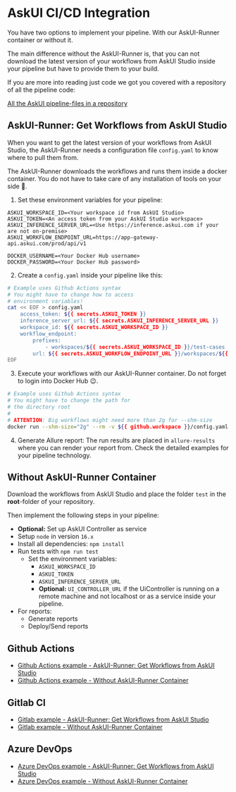 # AskUI CI/CD Integration

You have two options to implement your pipeline. With our AskUI-Runner container or without it.

The main difference without the AskUI-Runner is, that you can not download the latest version of your workflows from AskUI Studio inside your pipeline but have to provide them to your build.

If you are more into reading just code we got you covered with a repository of all the pipeline code:

[All the AskUI pipeline-files in a repository](https://github.com/askui/askui-ci)

## AskUI-Runner: Get Workflows from AskUI Studio
When you want to get the latest version of your workflows from AskUI Studio, the AskUI-Runner needs a configuration file `config.yaml` to know where to pull them from.

The AskUI-Runner downloads the workflows and runs them inside a docker container. You do not have to take care of any installation of tools on your side 🥳.

1. Set these environment variables for your pipeline:

```shell
ASKUI_WORKSPACE_ID=<Your workspace id from AskUI Studio>
ASKUI_TOKEN=<An access token from your AskUI Studio workspace>
ASKUI_INFERENCE_SERVER_URL=<Use https://inference.askui.com if your are not on-premise>
ASKUI_WORKFLOW_ENDPOINT_URL=https://app-gateway-api.askui.com/prod/api/v1

DOCKER_USERNAME=<Your Docker Hub username>
DOCKER_PASSWORD=<Your Docker Hub password>
```

2. Create a `config.yaml` inside your pipeline like this:

```bash
# Example uses Github Actions syntax
# You might have to change how to access 
# environment variables!
cat << EOF > config.yaml
    access_token: ${{ secrets.ASKUI_TOKEN }}
    inference_server_url: ${{ secrets.ASKUI_INFERENCE_SERVER_URL }}
    workspace_id: ${{ secrets.ASKUI_WORKSPACE_ID }}
    workflow_endpoint:
        prefixes:
            - workspaces/${{ secrets.ASKUI_WORKSPACE_ID }}/test-cases
        url: ${{ secrets.ASKUI_WORKFLOW_ENDPOINT_URL }}/workspaces/${{ secrets.ASKUI_WORKSPACE_ID }}/objects            
EOF
```

3. Execute your workflows with our AskUI-Runner container. Do not forget to login into Docker Hub 😉.

```bash
# Example uses Github Actions syntax
# You might have to change the path for
# the directory root
#
# ATTENTION: Big workflows might need more than 2g for --shm-size
docker run --shm-size="2g" --rm -v ${{ github.workspace }}/config.yaml:/home/askui/config.yaml -v ${{ github.workspace }}/allure-results:/home/askui/test_project/allure-results askuigmbh/askui-runner:v0.13.1-github
```

4. Generate Allure report:
The run results are placed in `allure-results` where you can render your report from. Check the detailed examples for your pipeline technology.

## Without AskUI-Runner Container
Download the workflows from AskUI Studio and place the folder `test` in the __root__-folder of your repository.

Then implement the following steps in your pipeline:

* __Optional:__ Set up AskUI Controller as service
* Setup `node` in version `16.x`
* Install all dependencies: `npm install`
* Run tests with `npm run test`
  - Set the environment variables:
    - `ASKUI_WORKSPACE_ID`
    - `ASKUI_TOKEN`
    - `ASKUI_INFERENCE_SERVER_URL`
    - __Optional:__ `UI_CONTROLLER_URL` if the UiController is running on a remote machine and not localhost or as a service inside your pipeline.
* For reports:
  - Generate reports
  - Deploy/Send reports

## Github Actions

* [Github Actions example - AskUI-Runner: Get Workflows from AskUI Studio](https://github.com/askui/askui-ci/blob/main/.github/workflows/askui-run-with-studio.yml)
* [Github Actions example - Without AskUI-Runner Container](https://github.com/askui/askui-ci/blob/main/.github/workflows/askui-run-without-studio.yml)

## Gitlab CI

* [Gitlab example - AskUI-Runner: Get Workflows from AskUI Studio](https://github.com/askui/askui-ci/blob/main/gitlab/.gitlab-ci-with-askui-studio.yml)
* [Gitlab example - Without AskUI-Runner Container](https://github.com/askui/askui-ci/blob/main/gitlab/.gitlab-ci-without-askui-studio.yml)

## Azure DevOps

* [Azure DevOps example - AskUI-Runner: Get Workflows from AskUI Studio](https://github.com/askui/askui-ci/blob/main/azure-devops/azure-pipelines-with-askui-studio.yml)
* [Azure DevOps example - Without AskUI-Runner Container](https://github.com/askui/askui-ci/blob/main/azure-devops/azure-pipelines-without-askui-studio.yml)

